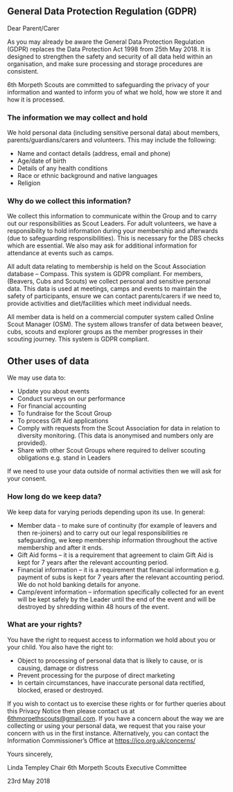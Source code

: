 ## General Data Protection Regulation (GDPR)

Dear Parent/Carer

As you may already be aware the General Data Protection Regulation (GDPR) replaces the Data Protection Act 1998 from 25th May 2018. It is designed to strengthen the safety and security of all data held within an organisation, and make sure processing and storage procedures are consistent.

6th Morpeth Scouts are committed to safeguarding the privacy of your information and wanted to inform you of what we hold, how we store it and how it is processed.

### The information we may collect and hold
We hold personal data (including sensitive personal data) about members, parents/guardians/carers and volunteers. This may include the following:

* Name and contact details (address, email and phone)
* Age/date of birth
* Details of any health conditions
* Race or ethnic background and native languages
* Religion

### Why do we collect this information?
We collect this information to communicate within the Group and to carry out our responsibilities as Scout Leaders.
For adult volunteers, we have a responsibility to hold information during your membership and afterwards (due to safeguarding responsibilities). This is necessary for the DBS checks which are essential. We also may ask for additional information for attendance at events such as camps.

All adult data relating to membership is held on the Scout Association database – Compass. This system is GDPR compliant.
For members, (Beavers, Cubs and Scouts) we collect personal and sensitive personal data. This data is used at meetings, camps and events to maintain the safety of participants, ensure we can contact parents/carers if we need to, provide activities and diet/facilities which meet individual needs.

All member data is held on a commercial computer system called Online Scout Manager (OSM). The system allows transfer of data between beaver, cubs, scouts and explorer groups as the member progresses in their scouting journey. This system is GDPR compliant.

## Other uses of data
We may use data to:
* Update you about events
* Conduct surveys on our performance
* For financial accounting
* To fundraise for the Scout Group
* To process Gift Aid applications
* Comply with requests from the Scout Association for data in relation to diversity monitoring. (This data is anonymised and numbers only are provided).
* Share with other Scout Groups where required to deliver scouting obligations e.g. stand in Leaders

If we need to use your data outside of normal activities then we will ask for your consent.

### How long do we keep data?
We keep data for varying periods depending upon its use. In general:
* Member data - to make sure of continuity (for example of leavers and then re-joiners) and to carry out our legal responsibilities re safeguarding, we keep membership information throughout the active membership and after it ends.
* Gift Aid forms – it is a requirement that agreement to claim Gift Aid is kept for 7 years after the relevant accounting period.
* Financial information – it is a requirement that financial information e.g. payment of subs is kept for 7 years after the relevant accounting period. We do not hold banking details for anyone.
* Camp/event information – information specifically collected for an event will be kept safely by the Leader until the end of the event and will be destroyed by shredding within 48 hours of the event.

### What are your rights?
You have the right to request access to information we hold about you or your child. You also have the right to:
* Object to processing of personal data that is likely to cause, or is causing, damage or distress
* Prevent processing for the purpose of direct marketing
* In certain circumstances, have inaccurate personal data rectified, blocked, erased or destroyed.

If you wish to contact us to exercise these rights or for further queries about this Privacy Notice then please contact us at 6thmorpethscouts@gmail.com. If you have a concern about the way we are collecting or using your personal data, we request that you raise your concern with us in the first instance. Alternatively, you can contact the Information Commissioner’s Office at https://ico.org.uk/concerns/

Yours sincerely,

Linda Templey
Chair
6th Morpeth Scouts Executive Committee

23rd May 2018







